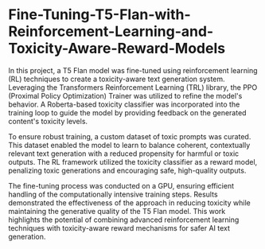 # Fine-Tuning-T5-Flan-with-Reinforcement-Learning-and-Toxicity-Aware-Reward-Models
In this project, a T5 Flan model was fine-tuned using reinforcement learning (RL) techniques to create a toxicity-aware text generation system. Leveraging the Transformers Reinforcement Learning (TRL) library, the PPO (Proximal Policy Optimization) Trainer was utilized to refine the model's behavior. A Roberta-based toxicity classifier was incorporated into the training loop to guide the model by providing feedback on the generated content's toxicity levels.

To ensure robust training, a custom dataset of toxic prompts was curated. This dataset enabled the model to learn to balance coherent, contextually relevant text generation with a reduced propensity for harmful or toxic outputs. The RL framework utilized the toxicity classifier as a reward model, penalizing toxic generations and encouraging safe, high-quality outputs.

The fine-tuning process was conducted on a GPU, ensuring efficient handling of the computationally intensive training steps. Results demonstrated the effectiveness of the approach in reducing toxicity while maintaining the generative quality of the T5 Flan model. This work highlights the potential of combining advanced reinforcement learning techniques with toxicity-aware reward mechanisms for safer AI text generation.

